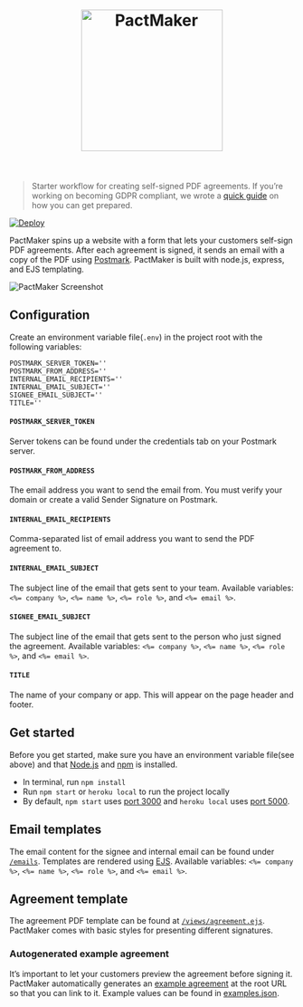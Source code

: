 <h1 align="center">
  <img width="250" src="media/logo.png" alt="PactMaker">
  <br>
  <br>
</h1>

>Starter workflow for creating self-signed PDF agreements. If you’re working on becoming GDPR compliant, we wrote a [quick guide](https://postmarkapp.com/blog/gdpr-get-ready) on how you can get prepared.


[![Deploy](https://www.herokucdn.com/deploy/button.svg)](https://heroku.com/deploy)

PactMaker spins up a website with a form that lets your customers self-sign PDF agreements. After each agreement is signed, it sends an email with a copy of the PDF using [Postmark](https://postmarkapp.com). PactMaker is built with node.js, express, and EJS templating.

![PactMaker Screenshot](media/screenshot.png)

## Configuration
Create an environment variable file(`.env`) in the project root with the following variables:
 
```
POSTMARK_SERVER_TOKEN=''
POSTMARK_FROM_ADDRESS=''
INTERNAL_EMAIL_RECIPIENTS=''
INTERNAL_EMAIL_SUBJECT=''
SIGNEE_EMAIL_SUBJECT=''
TITLE=''
```

#### `POSTMARK_SERVER_TOKEN`
Server tokens can be found under the credentials tab on your Postmark server.

#### `POSTMARK_FROM_ADDRESS`
The email address you want to send the email from. You must verify your domain or create a valid Sender Signature on Postmark.

#### `INTERNAL_EMAIL_RECIPIENTS`
Comma-separated list of email address you want to send the PDF agreement to.

#### `INTERNAL_EMAIL_SUBJECT`
The subject line of the email that gets sent to your team. Available variables: `<%= company %>`, `<%= name %>`, `<%= role %>`, and `<%= email %>`.

#### `SIGNEE_EMAIL_SUBJECT`
The subject line of the email that gets sent to the person who just signed the agreement. Available variables: `<%= company %>`, `<%= name %>`, `<%= role %>`, and `<%= email %>`.

#### `TITLE`
The name of your company or app. This will appear on the page header and footer.

## Get started
Before you get started, make sure you have an environment variable file(see above) and that [Node.js](https://nodejs.org/en/) and [npm](https://www.npmjs.com/get-npm) is installed.

* In terminal, run `npm install`
* Run `npm start` or `heroku local` to run the project locally
* By default, `npm start` uses [port 3000](http://localhost:3000) and `heroku local` uses [port 5000](http://localhost:5000).

## Email templates
The email content for the signee and internal email can be found under [`/emails`](emails). Templates are rendered using [EJS](http://www.embeddedjs.com/). Available variables: `<%= company %>`, `<%= name %>`, `<%= role %>`, and `<%= email %>`.

## Agreement template
The agreement PDF template can be found at [`/views/agreement.ejs`](views/agreement.ejs). PactMaker comes with basic styles for presenting different signatures.

### Autogenerated example agreement
It’s important to let your customers preview the agreement before signing it. PactMaker automatically generates an [example agreement](https://pactmaker.herokuapp.com/example.pdf) at the root URL so that you can link to it. Example values can be found in [examples.json](examples.json).
